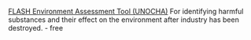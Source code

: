 
[FLASH Environment Assessment Tool (UNOCHA)](https://www.eecentre.org/resources/feat/)
For identifying harmful substances and their effect on the environment after industry has been destroyed. - free
